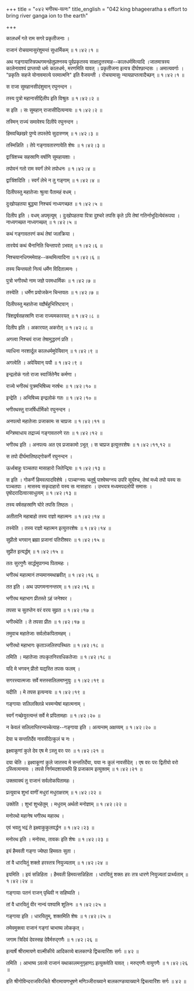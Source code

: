 +++
title = "०४२ भगीरथ-यत्नः"
title_english = "042 king bhageeratha s effort to bring river ganga ion to the earth"

+++


कालधर्मं गते राम सगरे प्रकृतीजनाः ।  

राजानं रोचयामासुरंशुमन्तं सुधार्मिकम्  ॥  १।४२।१  ॥   

अथ गङ्गायास्त्रिपथगमनहेतुप्रश्नस्य पूर्वप्रकृतस्य
साक्षादुत्तरमाह--कालधर्ममित्यादि ।जातमात्रस्य कालेनावश्यं प्राप्तव्यो
धर्मः कालधर्मः, मरणमिति यावत् । प्रकृतीजना इत्यत्र दीर्घश्छान्दसः ।
अमात्यवर्गाः । "प्रकृतिः सहजे योनावमात्ये परमात्मनि" इति वैजयन्ती ।
रोचयामासुः न्यायप्राप्तत्वादैच्छन्  ॥  १।४२।१  ॥   

  

स राजा सुमहानसीदंशुमान् रघुनन्दन ।  

तस्य पुत्रो महानासीद्दिलीप इति विश्रुतः  ॥  १।४२।२  ॥   

स इति । सः सुमहान् राजासीदित्यन्वयः  ॥  १।४२।२  ॥   

  

तस्मिन् राज्यं समावेश्य दिलीपे रघुनन्दन ।  

हिमवच्छिखरे पुण्ये तपस्तेपे सुदारुणम्  ॥  १।४२।३  ॥   

तस्मिन्निति । तेपे गङ्गावतारणायेति शेषः  ॥  १।४२।३  ॥   

  

द्वात्रिंशच्च सहस्राणि वर्षाणि सुमहायशाः ।  

तपोवनं गतो राम स्वर्गं लेभे तपोधनः  ॥  १।४२।४  ॥   

द्वात्रिंशदिति । स्वर्गं लेभे न तु गङ्गाम्  ॥  १।४२।४  ॥   

  

दिलीपस्तु महातेजाः श्रुत्वा पैतामहं वधम् ।  

दुःखोपहतया बुद्ध्या निश्चयं नाध्यगच्छत  ॥  १।४२।५  ॥   

दिलीप इति । वधम् अपमृत्युम् । दुःखोपहतया पित्रा दुश्चरे तपसि कृते ऽपि
तेषां गतिर्नाभूदित्येवंरूपया । नाध्यगच्छत नाध्यगच्छत्  ॥  १।४२।५  ॥   

  

कथं गङ्गावतरणं कथं तेषां जलक्रिया ।  

तारयेयं कथं चैनानिति चिन्तापरो ऽभवत्  ॥  १।४२।६  ॥   

निश्चयानधिगममेवाह--कथमित्यादिना  ॥  १।४२।६  ॥   

  

तस्य चिन्तयतो नित्यं धर्मेण विदितात्मनः ।  

पुत्रो भगीरथो नाम जज्ञे परमधार्मिकः  ॥  १।४२।७  ॥   

तस्येति । धर्मेण प्रयोजकेन चिन्तयतः  ॥  १।४२।७  ॥   

  

दिलीपस्तु महातेजा यज्ञैर्बहुभिरिष्टवान् ।  

त्रिंशद्वर्षसहस्राणि राजा राज्यमकारयत्  ॥  १।४२।८  ॥   

दिलीप इति । अकारयत् अकरोत्  ॥  १।४२।८  ॥   

  

अगत्वा निश्चयं राजा तेषामुद्धरणं प्रति ।  

व्याधिना नरशार्दूल कालधर्ममुपेयिवान्  ॥  १।४२।९  ॥   

अगत्वेति । अपेयिवान् ययौ  ॥  १।४२।९  ॥   

  

इन्द्रलोकं गतो राजा स्वार्जितेनैव कर्मणा ।  

राज्ये भगीरथं पुत्रमभिषिच्य नरर्षभः  ॥  १।४२।१०  ॥   

इन्द्रेति । अभिषिच्य इन्द्रलोकं गतः  ॥  १।४२।१०  ॥   

  

भगीरथस्तु राजर्षिर्धार्मिको रघुनन्दन ।  

अनपत्यो महातेजाः प्रजाकामः स चाप्रजः  ॥  १।४२।११  ॥   

मन्त्रिष्वाधाय तद्राज्यं गङ्गावतरणे रतः  ॥  १।४२।१२  ॥   

भगीरथ इति । अनपत्यः अत एव प्रजाकामो ऽभूत् । स चाप्रज इत्युत्तरशेषः  ॥ 
१।४२।११,१२  ॥   

  

स तपो दीर्घमातिष्ठद्गोकर्णे रघुनन्दन ।  

ऊर्ध्वबाहुः पञ्चतपा मासाहारो जितेन्द्रियः  ॥  १।४२।१३  ॥   

स इति । गोकर्णे हिमवत्पादविशेषे । पञ्चाग्नयः चतुर्षु पाश्वेष्वग्नय उपरि
सूर्यश्च, तेषां मध्ये तपो यस्य सः पञ्चतपाः । मासस्य सकृदाहारो यस्य सः
मासाहारः । उभयत्र मध्यमपदलोपी समासः । पृषोदरादित्वात्साधुत्वम्  ॥ 
१।४२।१३  ॥   

  

तस्य वर्षसहस्राणि घोरे तपसि तिष्ठतः ।  

अतीतानि महाबाहो तस्य राज्ञो महात्मनः  ॥  १।४२।१४  ॥   

तस्येति । तस्य राज्ञो महात्मन इत्युत्तरशेषः  ॥  १।४२।१४  ॥   

  

सुप्रीतो भगवान् ब्रह्मा प्रजानां पतिरीश्वरः  ॥  १।४२।१५  ॥   

सुप्रीत इत्यर्द्धम्  ॥  १।४२।१५  ॥   

  

ततः सुरगुणैः सार्द्धमुपागम्य पितामहः ।  

भगीरथं महात्मानं तप्यमानमथाब्रवीत्  ॥  १।४२।१६  ॥   

तत इति । अथ उपगमनानन्तरम्  ॥  १।४२।१६  ॥   

  

भगीरथ महाभाग प्रीतस्ते ऽहं जनेश्वर ।  

तपसा च सुतप्तेन वरं वरय सुव्रत  ॥  १।४२।१७  ॥   

भगीरथेति । ते तपसा प्रीतः  ॥  १।४२।१७  ॥   

  

तमुवाच महातेजाः सर्वलोकपितामहम् ।  

भगीरथो महाभागः कृताञ्जलिरुपस्थितः  ॥  १।४२।१८  ॥   

तमिति । महातेजाः तपःकृतनिरवधिकतेजाः  ॥  १।४२।१८  ॥   

  

यदि मे भगवन् प्रीतो यद्यस्ति तपसः फलम् ।  

सगरस्यात्मजाः सर्वे मत्तस्सलिलमाप्नुयुः  ॥  १।४२।१९  ॥   

यदीति । मे तपस इत्यन्वयः  ॥  १।४२।१९  ॥   

  

गङ्गायाः सलिलक्लिन्ने भस्मन्येषां महात्मनाम् ।  

स्वर्गं गच्छेयुरत्यन्तं सर्वे मे प्रपितामहाः  ॥  १।४२।२०  ॥   

न केवलं सलिलाप्तिरन्यच्चेत्याह--गङ्गाया इति । अत्यन्तम् अक्षय्यम्  ॥ 
१।४२।२०  ॥   

  

देया च सन्ततिर्देव नावसीदेत्कुलं च नः ।  

इक्ष्वाकूणां कुले देव एष मे ऽस्तु वरः परः  ॥  १।४२।२१  ॥   

दया चेति । इक्ष्वाकूणां कुले जातस्य मे सन्ततिर्देया, यया नः कुलं
नावसीदेत् । एष वरः परः द्वितीयो वरो ऽस्त्वित्यन्वयः । तपसे
निर्गमदशायामपि हि प्रजाकाम इत्युक्तम्  ॥  १।४२।२१  ॥   

  

उक्तवाक्यं तु राजानं सर्वलोकपितामहः ।  

प्रत्युवाच शुभां वाणीं मधुरां मधुराक्षराम्  ॥  १।४२।२२  ॥   

उक्तेति । शुभां शुभहेतुम् । मधुराम् अर्थतो मनोज्ञाम्  ॥  १।४२।२२  ॥   

  

मनोरथो महानेष भगीरथ महारथ ।  

एवं भवतु भद्रं ते इक्ष्वाकुकुलवर्द्धन  ॥  १।४२।२३  ॥   

मनोरथ इति । मनोरथः, तावकः इति शेषः  ॥  १।४२।२३  ॥   

  

इयं हैमवती गङ्गा ज्येष्ठा हिमवतः सुता ।  

तां वै धारयितुं शक्तो हरस्तत्र नियुज्यताम्  ॥  १।४२।२४  ॥   

इयमिति । इयं सन्निहिता । हैमवती हिमवत्सन्निहिता । धारयितुं शक्तः हरः
तत्र धारणे नियुज्यतां प्रार्थ्यताम्  ॥  १।४२।२४  ॥   

  

गङ्गायाः पतनं राजन् पृथिवी न सहिष्यति ।  

तां वै धारयितुं वीर नान्यं पश्यामि शूलिनः  ॥  १।४२।२५  ॥   

गङ्गाया इति । धारयितुम्, शक्तमिति शेषः  ॥  १।४२।२५  ॥   

  

तमेवमुक्त्वा राजानं गङ्गां चाभाष्य लोककृत् ।  

जगाम त्रिदिवं देवस्सह देवैर्मरुद्गणैः  ॥  १।४२।२६  ॥   

इत्यार्षे श्रीरामायणे वाल्मीकीये आदिकाव्ये बालकाण्डे द्विचत्वारिंशः
सर्गः  ॥  ४२  ॥   

तमिति । आभाष्य ऽवत्से राजानं यथाकालमनुगृहाणऽ इत्युक्त्वेति यावत् ।
मरुद्गणैः वायुगणैः  ॥  १।४२।२६  ॥   

इति श्रीगोविन्दराजविरचिते श्रीरामायणभूषणे मणिञ्जीराख्याने
बालकाण्डव्याख्याने द्विचत्वारिंशः सर्गः  ॥  ४२  ॥   

  


